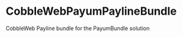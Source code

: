 CobbleWebPayumPaylineBundle
===========================

CobbleWeb Payline bundle for the PayumBundle solution
